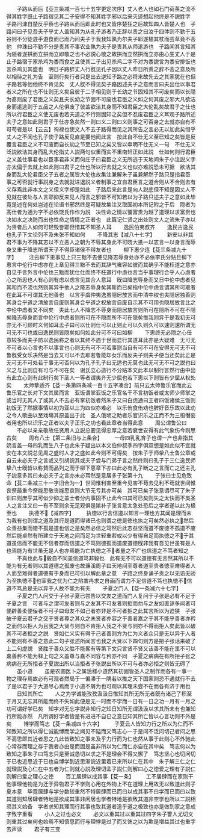 <!-- { "loadSidebar": true } -->
　　子路从而后【芟三条减一百七十五字更定次序】丈人老人也如石门荷蒉之流不得其姓字旣止子路宿见其二子安得不知其姓字邪以后来灭迹想起他终是不説姓字　子路问津自楚反乎蔡也子路从而后即此时也又皆序楚狂之后故知四人皆楚人也　子路问曰子见吾夫子乎丈人盖知其为从孔子游者乃正辞以责之曰汝于四体则不勤于五谷则不分徒逰手逰食而已而乃问夫子于我我知孰为尔夫子耶遂植其杖而芸草竟不荅他　仲珠曰不勤不分是责其不事农业孰为夫子是责其从师逺游也　子路闻其言知其为隠者遂拱而立拱而立即敬之也不必説心敬之故拱而立然拱而立亦由心生丈人于是止子路宿于家杀鸡为黍而食之且使其二子出见杀鸡二字不对为黍説言为黍安排饭也言杀鸡见其盛也　明日子路辞丈人行旣见孔子因以丈人昨日所责之辞不荅之意及所以相待之礼为告　至则行矣行者只是出去逆知子路之必将来故先去之其家犹在也但子路若等他他终不肯见矣　丈人旣不得见矣子路因述夫子之意而言曰夫出仕以事君者义之所在也不仕则无义矣且彼于二子相见则于长幼之节固知其不可废矣而以长隠为髙则废了君臣之义矣且夫长幼之节固不可废也君臣之义如之何其废之邪大凡欲洁身而逺逃则于五品之人伦俱废了彼盖欲洁其身而不知君臣之大伦乱矣故君子之仕也所以行君臣之义使无废也若夫道之不行则固知之矣但不忍废君臣之义耳观子路所述夫子之意如此则君子于仕亦急矣然一则曰义二则曰义则事之可否身之去就亦自有不可苟者是以【云云】徇禄也使文人不去子路得而见之其所告之言必无以加此矣惜乎丈人之不闻也孔子使子路反见直是要他闻此言　按此自不仕无义至已知之矣皆是反覆言君臣之义不可废而自长幼之节至已知之矣又皆以申明不仕无义一句　不仕无义泛説欲洁其身而乱大伦指丈人説两句似重而实不重南轩正如此説　仕如何则行君臣之义盖仕事君也以臣事君非义而何庄子曰君臣之义无所逃于天地间朱子小注説义字亦太偏于去就上如此则曰君子之仕也所以行去就之义也似亦难説恐未可据　欲洁其身而乱大伦君臣父子五者之属皆大伦也故集注兼解朱子虽兼解然子路只是指君臣　事之可否就行事説身之去就就进退説义者制事之宜自君臣言之道合则从不合则去有义存焉此非本文之义但义字却是如此　子路后来此言是向人説底但不知是因丈人不见就在彼处与人言耶抑反来见人而言之邪皆不可知若以为子路只述夫子之意如此毕竟是述在何处岂述在论语书邪然终是可疑故集注又取国初本所记附之于后　隠者为髙仕者为通为字不必依饶氏作作为説　决性命之情以饕富贵为越了道理以求富贵也决如水之决防而出也性命之情情之正者也　此篇记仁贤之出处则文人之流朱子亦以为贤者后人如何可轻毁誉耶但惜其不知圣人耳
　　逸民伯夷叔齐
　　逸民古逸民也孔子下文论列不及朱张不知如何
　　不降其志【减八十七字】
　　新安以非其君不事为不降其志以不立恶人之朝为不辱其身此不可晓大扺一以志言一以身言而辱身又重于降志所谓天子不得臣诸侯不得友者也
　　柳下惠少连【芟三条减九十字】
　　注云柳下恵事见上只三黜不去便见降志辱身处亦不必依李氏分贴且柳下恵言中伦行中虑亦在上章见得三黜不去而其辞气雍容如彼而其确乎不能枉道之意亦自见于言外言中伦也三黜而犹仕仕而终不枉道行中虑也言当乎事理行合乎人心虑者心之所思也人有心则有虑以虑言见其合人意耳　旣曰降志辱身而又日中伦中虑者见其和而不流也然则其异乎他人之降志辱身矣其斯而已矣指中伦中虑言谓其所可取者在此耳不可谓其无他善也　以言乎虞仲夷逸虽隠居放言而中清中权也夫隠居独善则其身合乎道之清放言自废则其身合乎道之权放言自废自示其不可用也隠居放言比之中伦中虑者又不同矣　夫此七人不降志不辱身而隠居放言则所可在隠所不可在不隠矣降志辱身而言中伦行中虑者则所可在不隠而所不可在隠矣惟我则异于是我初无可亦无不可顾时义何如耳孟子曰可以仕则仕可以止则止可以久则久可以速则速所谓无可无不可也或曰逸民则皆隠矣如何如此分可不可曰如柳
　　下恵终无必隠之心任意较多而夫子防以逸民称之者以其终不遇于世而显行其道耳此亦是大疑难　无可无不可者以心言也不以事言也心则无有可不可若事则当自有可不可在安得无可无不可鲁旣受女乐决然是当去又可以不去耶若鲁能却女乐而反夫子则夫子便当还矣此正是无可无不可处若于事无可否何以为孔子孔子曰无适也无莫也此无可无不可之説也曰义之与比则自有可与不可在矣　谢氏立心造行不分贴本文此本以制行言然行由中出有此立心则有此制行矣下圣人一等者谓夷齐无少屈也若下恵以下则皆有少屈从权处矣
　　太师摰适齐【芟一条第四条减一百十五字凑合】前只云太师鲁乐官而此云鲁乐官之长对下文其属而言　亚饭谓掌亚饭之乐官名干不言初饭者或太师少师掌之或当时无其人了或其人不去必有掌初饭者然朱子又曰白虎通曰王者四饭诸侯三饭则初饭无了然据事情以初为亚以三为四似亦难必　以乐侑食侑劝也脾好音乐故以此劝之今人歌曲以至戏塲其原盖出于此　圣人俄顷之助者乐官识乐之正而不为三桓僭妄者用也所以识乐之正者以夫子正乐之功也看此章者当得此意
　　周公谓鲁公曰
　　不必以亲亲敬故任贤用人立説总要见得忠厚之意若衰世安得有此气象伤今则思古矣
　　周有八士【第二条旧与上条合】
　　一母四乳乳育子也谓一产也非指其奶言盖一母四乳而生八子也此朱子疑出以本文伯仲叔季四字俱双想是如此似不宜就安在本文説总见周之盛时人才之盛如此今则不可得矣　按朱子于师挚八士鲁公章或自云未必夫子之言或又引胡説其或夫子尝与门弟子言之然终则曰孔子于三仁逸民师挚八士旣皆以称賛而品列之而于柳下恵章下亦曰此必有孔子断之之言而亡之还主孔子説意多其曰未必夫子之言亦未必耳然是意居多子张第十九
　　子张曰士见危致命【芟二条减三十一字旧合为一】世间惟利害至重今见害不苟去见利不苟就世间惟丧祭最重今祭能思敬丧能思哀则大节无亏其亦可矣　其可已矣子张意谓尽可了朱子训曰则庶乎其可似少抑之盖士者分内事固不止此今曰其可已矣则失之太快而不类圣人之言注又曰一有不至则余无足观俱是隂补子张言意太急处恐后之学者遂以此为极至也
　　执德不【减四字】
　　执徳以行言信道以知言一理也方其闻是理而未为我有也则谓之道及其行是道而得诸已也则谓之徳是徳也执之可矣然必执之然后众善益集而徳不孤是道也信之是矣然必信之笃然后此志益坚而道不废徳不孤道不废然后能卓然有所建立于天地之间而足为世轻重若或以少有得自足而执徳之不于其道虽信而不能无不信者存而信道之不笃则徳孤而道废道徳旣非我有吾见世虽有是人也焉能为有世虽无是人也亦焉能为亡执徳之不者量之不广也信道之不笃者知之
　　不真也此与毅自不同盖信道笃非毅也　此有无不可以道徳有无言然其所以不能为有无者则以其道德之孤废也故濂溪周子曰天地间至尊者道至贵者徳至难得者人人而至难得者道徳有于身而已可引以解此章之意　子路之终身诵子贡之以无谄无骄为至执徳不也宰我之忧为仁之陷害冉求之自画而谓力不足信道不笃也执徳不信道不笃总是无以异于人故不能为有无
　　子夏之门人【芟一条减六十七字】
　　子夏之门人问交于子张子夏已尝告以交友之道而门人复问于子张是必有不足于子夏之言　可者与之谓可友者则与之友其不可友者则拒而勿与之友如直谅多闻者可便辟善柔便佞者不可子曰母友不如己者亦非是不可者拒之此其言所以为迫狭　子张破子夏云君子之交于贤者尊之其众之未贤者亦容之于善者嘉之于其不能乎善者亦矜之而何以拒人为且我之大贤与则自不肯拒人我之不贤与则亦不得而拒人矣此皆以破其不可者拒之之説　贤如仁义实有得于己者善则方为仁为义者众只是无以异于人者不能则有不善之意此二句子张述所闻言也我之大贤以下四句则方是把子张话来破了上二句虚説　贤胜于善众又胜不能畧有等第下文只言贤不贤又该善不能在里不可以嘉善矜不能为释上句之义盖尊与嘉不同容与矜亦不同　子夏之病病在有所拒子张之病病在无所拒者子夏説出所以当拒者子张説出所以不可与者亦必拒之则皆无碍了
　　虽小道
　　虽是农圃医卜之属恁様小道然其初固皆圣人之制作而各有一事一物之理存焉故必有可观者然局于一偏滞于一隅若以推之天下国家则恐不通就行不去了是以君子于大道尽心焉而于小道不屑为也可观以其理未尝不在而各有济于用也
　　日知其所亡
　　人之为学诚能孜孜汲汲日惟知其所无所无者旣有诸己了积至于月又无忘其所能而终不失如此便是无一时而不学而一日有一日之功一月有一月之功可谓好学已矣　知字对无忘字説非知行之知日知所无谓汲汲以求其所未有也兼知行所能亦然　凡所谓好学者皆是有进进不自已之意日知其所亡皆以心言功则不外是矣
　　博学而笃志【芟一条减四十六字】
　　子夏云人皆知力行之所以为仁而不知致知之所以得仁诚能博而学之闻见不隘而又笃志心一于是问不泛问切己者问之思不高思即其近者思之凢此皆致知之事未及乎力行而为仁也然从事于此则心不外驰此心常存而理之存于我者亦由是而固是虽非所以为仁而仁亦自在其中矣　笃志何以为致知之事朱子曰笃志只是至诚恳切以求之不是理会不得又懈了　笃志坚心也切问切于已也近思近于已也自博学到近思渐説近里着已来所以仁在其中　朱子解三仁之仁就理説及心仁在中五者为仁则就心説及理切孟子説仁则解曰心之徳爱之理有子説仁则解曰爱之理心之徳
　　百工居肆以成其事【芟一条】
　　工不居肆而在家则干他事理他物是为迁于异物君子不学则心用在外物上不在道理上用故无以致道此则子夏本意　毕竟居肆与学分数较重然不特居肆而已而曰以成其事不曰学而已而曰以致其道则知居肆者特地是欲成其事非闲居也学者特地是欲致其道非空学也所以二説相须其义始备　学者求知其理而行其事也致其道者造乎道之极致也亦是做到家之意成字致字重看
　　小人之过也必文
　　必文以重其过以重其过四字朱子警人尤切文则重其过矣何也始焉不知慎思而行与理悖是过了而又饰之以为欺是増益其过也重字去声读
　　君子有三变
